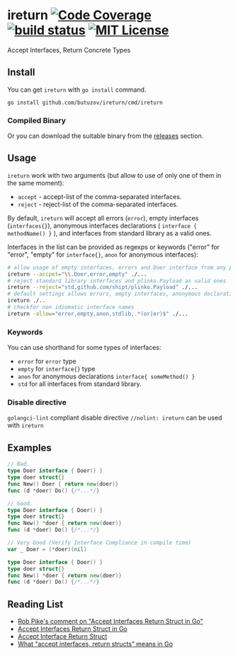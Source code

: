 # ireturn [![Code Coverage](https://coveralls.io/repos/github/butuzov/ireturn/badge.svg?branch=main)](https://coveralls.io/github/butuzov/ireturn?branch=main) [![build status](https://github.com/butuzov/ireturn/actions/workflows/main.yaml/badge.svg?branch=main)]() [![MIT License](http://img.shields.io/badge/license-MIT-blue.svg)](http://www.opensource.org/licenses/MIT)

Accept Interfaces, Return Concrete Types


## Install

You can get `ireturn` with `go install` command.

```shell
go install github.com/butuzov/ireturn/cmd/ireturn
```

### Compiled Binary

Or you can download the suitable binary from the [releases](https://github.com/butuzov/ireturn/releases) section.

## Usage

`ireturn` work with two arguments (but allow to use of only one of them in the same moment):

* `accept` - accept-list of the comma-separated interfaces.
* `reject` - reject-list of the comma-separated interfaces.

By default, `ireturn` will accept all errors (`error`), empty interfaces (`interfaces{}`), anonymous interfaces declarations ( `interface { methodName() }` ), and interfaces from standard library as a valid ones.

Interfaces in the list can be provided as regexps or keywords ("error" for "error", "empty" for `interface{}`, `anon` for anonymous interfaces):

```bash
# allow usage of empty interfaces, errors and Doer interface from any package.
ireturn --accpet="\\.Doer,error,empty" ./...
# reject standard library interfaces and plinko.Payload as valid ones
ireturn --reject="std,github.com/shipt/plinko.Payload" ./...
# default settings allows errors, empty interfaces, anonymous declarations and standard library
ireturn ./..
# checkfor non idiomatic interface names
ireturn -allow="error,empty,anon,stdlib,.*(or|er)$" ./...
```

### Keywords

You can use shorthand for some types of interfaces:

* `error` for `error` type
* `empty` for `interface{}` type
* `anon` for anonymous declarations `interface{ someMethod() }`
* `std` for all interfaces from standard library.

### Disable directive

`golangci-lint` compliant disable directive `//nolint: ireturn` can be used with `ireturn`

## Examples

```go
// Bad.
type Doer interface { Doer() }
type doer struct{}
func New() Doer { return new(doer)}
func (d *doer) Do() {/*...*/}

// Good.
type Doer interface { Doer() }
type doer struct{}
func New() *doer { return new(doer)}
func (d *doer) Do() {/*...*/}

// Very Good (Verify Interface Compliance in compile time)
var _ Doer = (*doer)(nil)

type Doer interface { Doer() }
type doer struct{}
func New() *doer { return new(doer)}
func (d *doer) Do() {/*...*/}

```

## Reading List
* [Rob Pike's comment on "Accept Interfaces Return Struct in Go"](https://github.com/go-proverbs/go-proverbs.github.io/issues/37)
* [Accept Interfaces Return Struct in Go](https://mycodesmells.com/post/accept-interfaces-return-struct-in-go)
* [Accept Interface Return Struct](https://blog.dlow.me/programming/golang/accept-interface-return-struct/)
* [What “accept interfaces, return structs” means in Go](https://medium.com/@cep21/what-accept-interfaces-return-structs-means-in-go-2fe879e25ee8)
